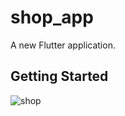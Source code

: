 # shop_app

A new Flutter application.

## Getting Started
![shop](https://user-images.githubusercontent.com/33990352/148385590-806696cb-3c34-4cfb-84bf-3df6d3b8b70c.png)



